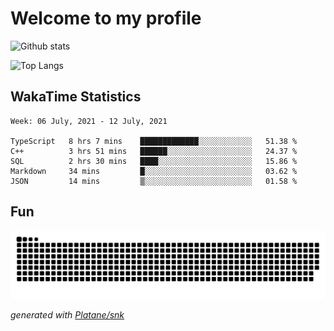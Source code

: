 # Welcome to my profile

![Github stats](https://github-readme-stats.vercel.app/api?username=xinthose&show_icons=true&theme=radical&count_private=true)

![Top Langs](https://github-readme-stats.vercel.app/api/top-langs/?username=xinthose)

## WakaTime Statistics
<!--START_SECTION:waka-->
```text
Week: 06 July, 2021 - 12 July, 2021

TypeScript   8 hrs 7 mins    █████████████░░░░░░░░░░░░   51.38 % 
C++          3 hrs 51 mins   ██████░░░░░░░░░░░░░░░░░░░   24.37 % 
SQL          2 hrs 30 mins   ████░░░░░░░░░░░░░░░░░░░░░   15.86 % 
Markdown     34 mins         █░░░░░░░░░░░░░░░░░░░░░░░░   03.62 % 
JSON         14 mins         ▒░░░░░░░░░░░░░░░░░░░░░░░░   01.58 % 
```
<!--END_SECTION:waka-->

## Fun
![github contribution grid snake animation](https://raw.githubusercontent.com/xinthose/xinthose/output/github-contribution-grid-snake.svg)

_generated with [Platane/snk](https://github.com/Platane/snk)_
